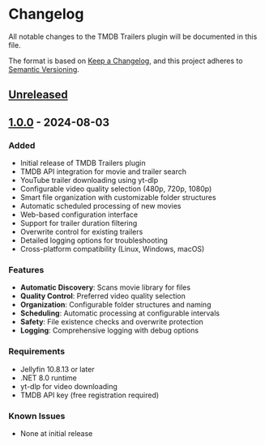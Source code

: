 # Changelog

All notable changes to the TMDB Trailers plugin will be documented in this file.

The format is based on [Keep a Changelog](https://keepachangelog.com/en/1.0.0/),
and this project adheres to [Semantic Versioning](https://semver.org/spec/v2.0.0.html).

## [Unreleased]

## [1.0.0] - 2024-08-03

### Added
- Initial release of TMDB Trailers plugin
- TMDB API integration for movie and trailer search
- YouTube trailer downloading using yt-dlp
- Configurable video quality selection (480p, 720p, 1080p)
- Smart file organization with customizable folder structures
- Automatic scheduled processing of new movies
- Web-based configuration interface
- Support for trailer duration filtering
- Overwrite control for existing trailers
- Detailed logging options for troubleshooting
- Cross-platform compatibility (Linux, Windows, macOS)

### Features
- **Automatic Discovery**: Scans movie library for files
- **Quality Control**: Preferred video quality selection
- **Organization**: Configurable folder structures and naming
- **Scheduling**: Automatic processing at configurable intervals
- **Safety**: File existence checks and overwrite protection
- **Logging**: Comprehensive logging with debug options

### Requirements
- Jellyfin 10.8.13 or later
- .NET 8.0 runtime
- yt-dlp for video downloading
- TMDB API key (free registration required)

### Known Issues
- None at initial release

[Unreleased]: https://github.com/kernastra/TMDBintros/compare/v1.0.0...HEAD
[1.0.0]: https://github.com/kernastra/TMDBintros/releases/tag/v1.0.0
